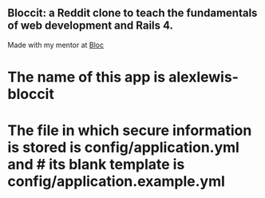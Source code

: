 
## Bloccit: a Reddit clone to teach the fundamentals of web development and Rails 4.  
  
Made with my mentor at [Bloc](http://bloc.io)

# The name of this app is alexlewis-bloccit

# The file in which secure information is stored is config/application.yml and # its blank template is config/application.example.yml
